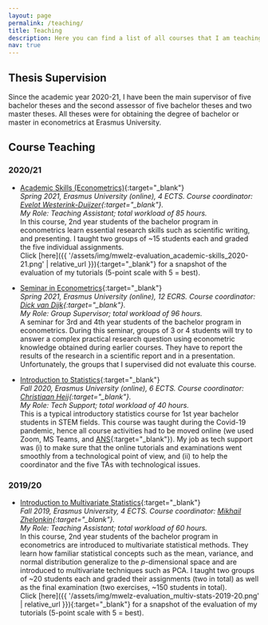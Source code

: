 ```yaml
---
layout: page
permalink: /teaching/
title: Teaching
description: Here you can find a list of all courses that I am teaching or have taught since 2019/20.
nav: true
---
```


## Thesis Supervision
Since the academic year 2020-21, I have been the main supervisor of five bachelor theses and the second assessor of five bachelor theses and two master theses. All theses were for obtaining the degree of bachelor or master in econometrics at Erasmus University.

## Course Teaching

### 2020/21
* <span class="font-weight-bold">[Academic Skills (Econometrics)](https://eur.osiris-student.nl/#/onderwijscatalogus/extern/cursus?taal=EN&cursuscode=FEB22015X&collegejaar=2020){:target="_blank"}</span><br>
  <em>Spring 2021, Erasmus University (online), 4 ECTS. Course coordinator: [Evelot Westerink-Duijzer](https://www.eur.nl/en/people/evelot-westerink-duijzer){:target="_blank"}.<br>
  My Role: Teaching Assistant; total workload of 85 hours. </em><br>
  In this course, 2nd year students of the bachelor program in econometrics learn essential research skills such as scientific writing, and presenting. I taught two groups of ~15 students each and graded the five individual assignments.<br>
  Click [here]({{ '/assets/img/mwelz-evaluation_academic-skills_2020-21.png' | relative_url }}){:target="_blank"} for a snapshot of the evaluation of my tutorials (5-point scale with 5 = best).
  
* <span class="font-weight-bold">[Seminar in Econometrics](https://eur.osiris-student.nl/#/onderwijscatalogus/extern/cursus?taal=EN&cursuscode=FEB23012&collegejaar=2020){:target="_blank"}</span><br>
  <em>Spring 2021, Erasmus University (online), 12 ECRS. Course coordinator: [Dick van Dijk](https://sites.google.com/view/dickvandijk/){:target="_blank"}. <br>
   My Role: Group Supervisor; total workload of 96 hours. </em><br>
  A seminar for 3rd and 4th year students of the bachelor program in econometrics. During this seminar, groups of 3 or 4 students will try to answer a complex practical research question using econometric knowledge obtained during earlier courses. They have to report the results of the research in a scientific report and in a presentation. <br>
  Unfortunately, the groups that I supervised did not evaluate this course.

* <span class="font-weight-bold">[Introduction to Statistics](https://eur.osiris-student.nl/#/onderwijscatalogus/extern/cursus?taal=EN&cursuscode=FEB21018X&collegejaar=2020){:target="_blank"}</span><br>
  <em>Fall 2020, Erasmus University (online), 6 ECTS. Course coordinator: [Christiaan Heij](https://www.eur.nl/people/christiaan-heij){:target="_blank"}. <br>
   My Role: Tech Support; total workload of 40 hours. </em><br>
   This is a typical introductory statistics course for 1st year bachelor students in STEM fields. This course was taught during the Covid-19 pandemic, hence all course activities had to be moved online (we used Zoom, MS Teams, and [ANS](https://ans.app/landing){:target="_blank"}). My job as tech support was (i) to make sure that the online tutorials and examinations went smoothly from a technological point of view, and (ii) to help the coordinator and the five TAs with technological issues.
   

### 2019/20
* <span class="font-weight-bold">[Introduction to Multivariate Statistics](https://eur.osiris-student.nl/#/onderwijscatalogus/extern/cursus?taal=EN&cursuscode=FEB22003X&collegejaar=2019){:target="_blank"}</span><br>
  <em>Fall 2019, Erasmus University, 4 ECTS. Course coordinator: [Mikhail Zhelonkin](https://www.eur.nl/en/people/mikhail-zhelonkin){:target="_blank"}.<br>
  My Role: Teaching Assistant; total workload of 60 hours. </em><br>
  In this course, 2nd year students of the bachelor program in econometrics are introduced to multivariate statistical methods. They learn how familiar statistical concepts such as the mean, variance, and normal distribution generalize to the <em>p</em>-dimensional space and are introduced to multivariate techniques such as PCA. I taught two groups of ~20 students each and graded their assignments (two in total) as well as the final examination (two exercises, ~150 students in total).<br> 
  Click [here]({{ '/assets/img/mwelz-evaluation_multiv-stats-2019-20.png' | relative_url }}){:target="_blank"} for a snapshot of the evaluation of my tutorials (5-point scale with 5 = best).
